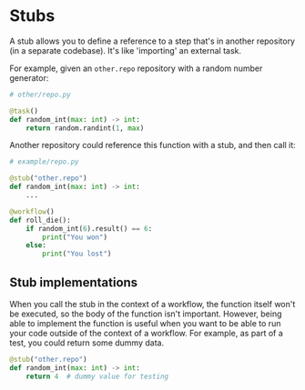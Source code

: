 # Stubs

A stub allows you to define a reference to a step that's in another repository (in a separate codebase). It's like 'importing' an external task.

For example, given an `other.repo` repository with a random number generator:

```python
# other/repo.py

@task()
def random_int(max: int) -> int:
    return random.randint(1, max)
```

Another repository could reference this function with a stub, and then call it:

```python
# example/repo.py

@stub("other.repo")
def random_int(max: int) -> int:
    ...

@workflow()
def roll_die():
    if random_int(6).result() == 6:
        print("You won")
    else:
        print("You lost")
```

## Stub implementations

When you call the stub in the context of a workflow, the function itself won't be executed, so the body of the function isn't important. However, being able to implement the function is useful when you want to be able to run your code outside of the context of a workflow. For example, as part of a test, you could return some dummy data.

```python
@stub("other.repo")
def random_int(max: int) -> int:
    return 4  # dummy value for testing
```

